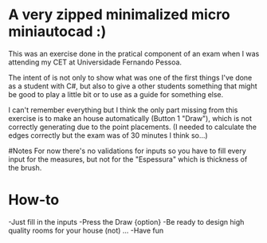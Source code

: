 # A very zipped minimalized micro miniautocad :)
This was an exercise done in the pratical component of an exam when I was attending my CET at Universidade Fernando Pessoa.

The intent of is not only to show what was one of the first things I've done as a student with C#, but also to give a other students something that might be good to play a little bit or to use as a guide for something else.

I can't remember everything but I think the only part missing from this exercise is to make an house automatically (Button 1 "Draw"), which is not correctly generating due to the point placements. (I needed to calculate the edges correctly but the exam was of 30 minutes I think so...)

#Notes
For now there's no validations for inputs so you have to fill every input for the measures, but not for the "Espessura" which is thickness of the brush.

# How-to
-Just fill in the inputs
-Press the Draw {option}
-Be ready to design high quality rooms for your house (not)
...
-Have fun
